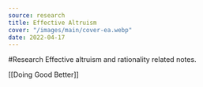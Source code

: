 ```yaml
---
source: research
title: Effective Altruism
cover: "/images/main/cover-ea.webp"
date: 2022-04-17
---
```

#Research 
Effective altruism and rationality related notes.

[[Doing Good Better]]
